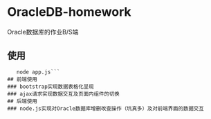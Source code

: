 # OracleDB-homework
Oracle数据库的作业B/S端
## 使用
```npm install
   node app.js```
## 前端使用
### bootstrap实现数据表格化呈现
### ajax请求实现数据交互及页面内组件的切换
## 后端使用
### node.js实现对Oracle数据库增删改查操作（坑真多）及对前端界面的数据交互

